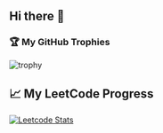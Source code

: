 ## Hi there 👋

### 🏆 My GitHub Trophies

![trophy](https://github-profile-trophy.vercel.app/?username=Nav-iq&theme=onedark)

## 📈 My LeetCode Progress

[![Leetcode Stats](https://leetcard.jacoblin.cool/NaveedIqbal?ext=heatmap&&theme=unicorn)](https://leetcode.com/NaveedIqbal)
